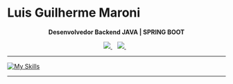 
# Luis Guilherme Maroni



<p align='center'>
  <strong>Desenvolvedor Backend JAVA | SPRING BOOT</strong>
</p>

<p align='center'>  
  <a href="https://www.linkedin.com/in/luis-guilherme-maroni">
    <img src="https://img.shields.io/badge/linkedin-%230077B5.svg?&style=for-the-badge&logo=linkedin&logoColor=white" />
  </a>&nbsp;&nbsp;
  <a href="mailto:lg.maroni@gmail.com">
    <img src="https://img.shields.io/badge/Gmail-D14836?style=for-the-badge&logo=gmail&logoColor=white" />        
  </a>&nbsp;&nbsp;  
</p>
 
___
[![My Skills](https://skillicons.dev/icons?i=java,spring,postman,hibernate,maven,postgres,mongodb,git,github,docker,angular,rabbitmq,aws,linux)](https://skillicons.dev)
___

